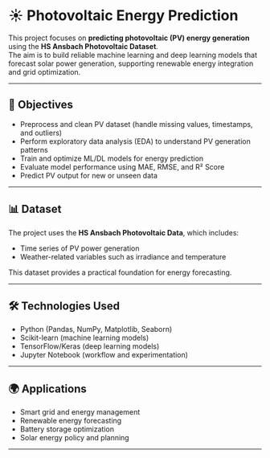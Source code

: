 # ☀️ Photovoltaic Energy Prediction

This project focuses on **predicting photovoltaic (PV) energy generation** using the **HS Ansbach Photovoltaic Dataset**.  
The aim is to build reliable machine learning and deep learning models that forecast solar power generation, supporting renewable energy integration and grid optimization.  

---

## 🎯 Objectives

- Preprocess and clean PV dataset (handle missing values, timestamps, and outliers)  
- Perform exploratory data analysis (EDA) to understand PV generation patterns  
- Train and optimize ML/DL models for energy prediction  
- Evaluate model performance using MAE, RMSE, and R² Score  
- Predict PV output for new or unseen data  

---

## 📊 Dataset

The project uses the **HS Ansbach Photovoltaic Data**, which includes:  
- Time series of PV power generation  
- Weather-related variables such as irradiance and temperature  

This dataset provides a practical foundation for energy forecasting.  

---

## 🛠️ Technologies Used

- Python (Pandas, NumPy, Matplotlib, Seaborn)  
- Scikit-learn (machine learning models)  
- TensorFlow/Keras (deep learning models)  
- Jupyter Notebook (workflow and experimentation)  

---

## 🌍 Applications

- Smart grid and energy management  
- Renewable energy forecasting  
- Battery storage optimization  
- Solar energy policy and planning  

---
